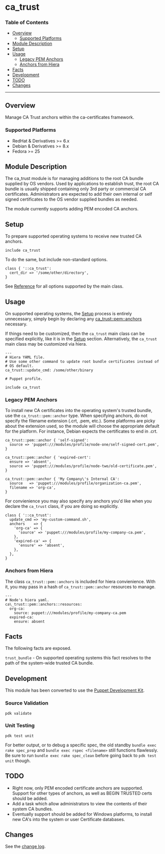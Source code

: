 # ca\_trust #

### Table of Contents ###

+ [Overview](#overview)
    + [Supported Platforms](#support)
+ [Module Description](#descr)
+ [Setup](#setup)
+ [Usage](#usage)
    + [Legacy PEM Anchors](#pem-anchors)
    + [Anchors from Hiera](#hiera-config)
+ [Facts](#facts)
+ [Development](#dev)
+ [TODO](#todo)
+ [Changes](CHANGELOG.md)

---

## Overview <a name="overview" /> ##

Manage CA Trust anchors within the ca-certificates framework.

### Supported Platforms <a name="supported"/> ###

+ RedHat & Derivatives >= 6.x
+ Debian & Derivatives >= 8.x
+ Fedora >= 25

## Module Description <a name="descr" /> ##

The ca\_trust module is for managing additions to the root CA bundle supplied by OS vendors. Used by applications
to establish trust, the root CA bundle is usually shipped containing only 3rd party or commercial CA certificates.
Administrators are expected to add their own internal or self signed certificates to the OS vendor supplied bundles
as needed.

The module currently supports adding PEM encoded CA anchors.

## Setup <a name="setup" /> ##

To prepare supported operating systems to receive new trusted CA anchors.

`include ca_trust`

To do the same, but include non-standard options.

```
class { '::ca_trust':
  cert_dir => '/some/other/directory',
}
```

See [Reference](REFERENCE.md#ca_trust) for all options supported by the main class.

## Usage <a name="usage"/> ##

On supported operating systems, the [Setup](#setup) process is entirely unnecessary, simply begin by
declaring any [ca\_trust::pem::anchors](#pem-anchors) necessary.

If things need to be customized, then the `ca_trust` main class can be specified explicitly, like it is in the 
[Setup](#setup) section.  Alternatively, the `ca_trust` main class may be customized via hiera.

```
---
# Hiera YAML file.
# Use some other command to update root bundle certificates instead of
# OS default.
ca_trust::update_cmd: /some/other/binary
```

```
# Puppet profile.

include ca_trust
```

### Legacy PEM Anchors <a name="pem-anchors"/> ###

To install new CA certificates into the operating system's trusted bundle, use the `ca_trust::pem::anchor` type.  When 
specifying anchors, do not specify the filename extension (.crt, .pem, etc.).  Some platforms are picky about the extension
used, so the module will choose the appropriate default for the platform.  For instance, Debian expects the certificates to end
in .crt.

```
ca_trust::pem::anchor { 'self-signed':
  source => 'puppet:///modules/profile/node-one/self-signed-cert.pem',
}

ca_trust::pem::anchor { 'expired-cert':
  ensure => 'absent',
  source => 'puppet:///modules/profile/node-two/old-certificate.pem',
}

ca_trust::pem::anchor { 'My Company\'s Internal CA':
  source   => 'puppet:///modules/profile/organization-ca.pem',
  filename => 'org-ca',
}
```

For convienience you may also specify any anchors you'd like when you declare the `ca_trust` class, if you 
are doing so explicitly.

```
class { '::ca_trust':
  update_cmd => 'my-custom-command.sh',
  anchors    => {
    'org-ca' => {
      'source' => 'puppet:///modules/profile/my-company-ca.pem',
    },
    'expired-ca' => {
      'ensure' => 'absent',
    },
  },
}
```

### Anchors from Hiera ###

The class `ca_trust::pem::anchors` is included for hiera convienience.   With it, you may pass in a hash 
of `ca_trust::pem::anchor` resources to manage.

```
---
# Node's hiera yaml.
ca\_trust::pem::anchors::resources:
  org-ca: 
    source: puppet:///modules/profile/my-company-ca.pem
  expired-ca:
    ensure: absent
```

## Facts <a name="facts"/> ##

The following facts are exposed.

`trust_bundle` - On supported operating systems this fact resolves to the path of the system-wide trusted CA bundle.

## Development <a name="dev"/> ##

This module has been converted to use the [Puppet Development Kit](https://puppet.com/docs/pdk/1.x/pdk.html).  

### Source Validation ###
`pdk validate`

### Unit Testing ###
`pdk test unit`

For better output, or to debug a specific spec, the old standby `bundle exec rake spec_prep` and `bundle exec rspec <filename>` still
functions flawlessly.  Be sure to run `bundle exec rake spec_clean` before going back to `pdk test unit` though.

## TODO <a name="todo"/> ##

+ Right now, only PEM encoded certificate anchors are supported. Support for other types of anchors, as well as BEGIN TRUSTED certs should be added.
+ Add a task which allow administrators to view the contents of their system CA bundles.
+ Eventually support should be added for Windows platforms, to install new CA's into the system or user Certificate databases.

## Changes ##

See the [change log](CHANGELOG.md).
